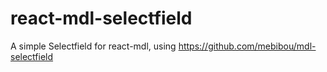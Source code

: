 # react-mdl-selectfield
A simple Selectfield for react-mdl, using https://github.com/mebibou/mdl-selectfield
